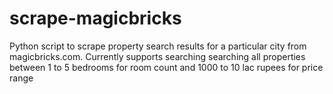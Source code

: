 # scrape-magicbricks
Python script to scrape property search results for a particular city from magicbricks.com. Currently supports searching searching all properties between 1 to 5 bedrooms for room count and 1000 to 10 lac rupees for price range
